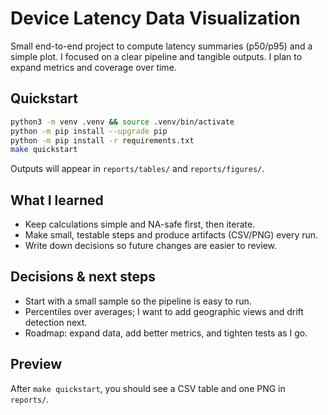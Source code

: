 # Device Latency Data Visualization

Small end-to-end project to compute latency summaries (p50/p95) and a simple plot. I focused on a clear pipeline and tangible outputs. I plan to expand metrics and coverage over time.

## Quickstart
```bash
python3 -m venv .venv && source .venv/bin/activate
python -m pip install --upgrade pip
python -m pip install -r requirements.txt
make quickstart
```

Outputs will appear in `reports/tables/` and `reports/figures/`.

## What I learned
- Keep calculations simple and NA-safe first, then iterate.
- Make small, testable steps and produce artifacts (CSV/PNG) every run.
- Write down decisions so future changes are easier to review.

## Decisions & next steps
- Start with a small sample so the pipeline is easy to run.
- Percentiles over averages; I want to add geographic views and drift detection next.
- Roadmap: expand data, add better metrics, and tighten tests as I go.

## Preview
After `make quickstart`, you should see a CSV table and one PNG in `reports/`.

